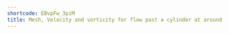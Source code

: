 ```yaml
---
shortcode: EBvpFw_3piM
title: Mesh, Velocity and vorticity for flow past a cylinder at around Re = 25.
---
```

